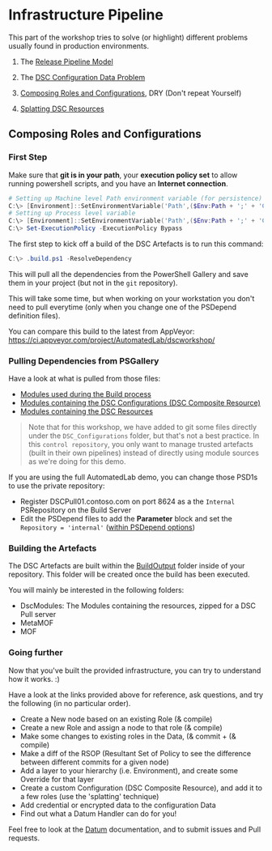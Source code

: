 # Infrastructure Pipeline

This part of the workshop tries to solve (or highlight) different problems usually found in production environments.

1. The [Release Pipeline Model](https://www.youtube.com/watch?v=6mFk3Oxdiwc)

2. The [DSC Configuration Data Problem](https://gaelcolas.com/2018/01/29/the-dsc-configuration-data-problem/)

2. [Composing Roles and Configurations](https://gaelcolas.com/2018/02/07/composing-dsc-roles/), DRY (Don't repeat Yourself)

3. [Splatting DSC Resources](https://gaelcolas.com/2017/11/05/pseudo-splatting-dsc-resources/)


## Composing Roles and Configurations

### First Step

Make sure that **git is in your path**, your **execution policy set** to allow running powershell scripts, and you have an **Internet connection**.
```PowerShell
# Setting up Machine level Path environment variable (for persistence)
C:\> [Environment]::SetEnvironmentVariable('Path',($Env:Path + ';' + 'C:\Program Files\Git\bin'),'Machine')
# Setting up Process level variable
C:\> [Environment]::SetEnvironmentVariable('Path',($Env:Path + ';' + 'C:\Program Files\Git\bin'),'Process')
C:\> Set-ExecutionPolicy -ExecutionPolicy Bypass
```

The first step to kick off a build of the DSC Artefacts is to run this command:

```PowerShell
C:\> .build.ps1 -ResolveDependency
```

This will pull all the dependencies from the PowerShell Gallery and save them in your project (but not in the `git` repository).

This will take some time, but when working on your workstation you don't need to pull everytime (only when you change one of the PSDepend definition files).

You can compare this build to the latest from AppVeyor: https://ci.appveyor.com/project/AutomatedLab/dscworkshop/

### Pulling Dependencies from PSGallery

Have a look at what is pulled from those files:
- [Modules used during the Build process](./DscSample/PSDepend.build.psd1)
- [Modules containing the DSC Configurations (DSC Composite Resource)](./DscSample/PSDepend.DSC_Configurations.psd1)
- [Modules containing the DSC Resources](./DscSample/PSDepend.DSC_Resources.psd1)

> Note that for this workshop, we have added to git some files directly under the `DSC_Configurations` folder, but that's not a best practice.
> In this `control repository`, you only want to manage trusted artefacts (built in their own pipelines) instead of directly using module sources as we're doing for this demo.

If you are using the full AutomatedLab demo, you can change those PSD1s to use the private repository:
- Register DSCPull01.contoso.com on port 8624 as a the `Internal` PSRepository on the Build Server
- Edit the PSDepend files to add the **Parameter** block and set the `Repository = 'internal'` ([within PSDepend options](https://github.com/gaelcolas/SampleModule/blob/master/PSDepend.build.psd1))

### Building the Artefacts

The DSC Artefacts are built within the [BuildOutput](./DscSample/BuildOutput) folder inside of your repository. This folder will be created once the build has been executed.

You will mainly be interested in the following folders:
- DscModules: The Modules containing the resources, zipped for a DSC Pull server
- MetaMOF
- MOF

### Going further

Now that you've built the provided infrastructure, you can try to understand how it works. :)

Have a look at the links provided above for reference, ask questions, and try the following (in no particular order).

- Create a New node based on an existing Role (& compile)
- Create a new Role and assign a node to that role (& compile)
- Make some changes to existing roles in the Data, (& commit + (& compile)
- Make a diff of the RSOP (Resultant Set of Policy to see the difference between different commits for a given node)
- Add a layer to your hierarchy (i.e. Environment), and create some Override for that layer
- Create a custom Configuration (DSC Composite Resource), and add it to a few roles (use the 'splatting' technique)
- Add credential or encrypted data to the configuration Data
- Find out what a Datum Handler can do for you!

Feel free to look at the [Datum](https://github.com/gaelcolas/Datum) documentation, and to submit issues and Pull requests.
